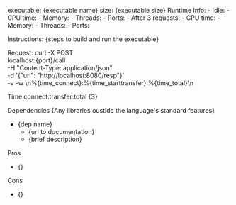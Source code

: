 executable: {executable name}
size: {executable size}
Runtime Info:
    - Idle:
        - CPU time: 
        - Memory: 
        - Threads: 
        - Ports: 
    - After 3 requests:
        - CPU time: 
        - Memory: 
        - Threads: 
        - Ports: 

Instructions:
{steps to build and run the executable}

Request:
curl -X POST \
localhost:{port}/call \
-H "Content-Type: application/json" \
-d '{"url": "http://localhost:8080/resp"}' \
-v -w \\n%{time_connect}:%{time_starttransfer}:%{time_total}\\n

Time
connect:transfer:total
{3}

Dependencies
{Any libraries oustide the language's standard features}
- {dep name}
    - {url to documentation}
    - {brief description}

Pros
- {}

Cons
- {}